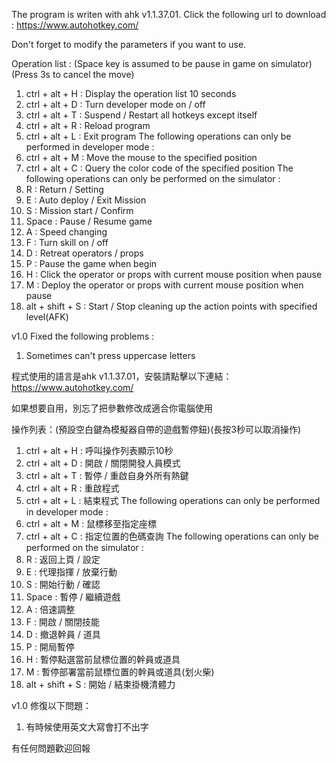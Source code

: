 The program is writen with ahk v1.1.37.01. Click the following url to download : 
https://www.autohotkey.com/

Don't forget to modify the parameters if you want to use.

Operation list : (Space key is assumed to be pause in game on simulator)(Press 3s to cancel the move)
1.  ctrl + alt + H	: Display the operation list 10 seconds
2.  ctrl + alt + D	: Turn developer mode on / off
3.  ctrl + alt + T	: Suspend / Restart all hotkeys except itself
4.  ctrl + alt + R	: Reload program
5.  ctrl + alt + L	: Exit program
The following operations can only be performed in developer mode :
6.  ctrl + alt + M	: Move the mouse to the specified position
7.  ctrl + alt + C	: Query the color code of the specified position
The following operations can only be performed on the simulator : 
8.  R			: Return / Setting														
9.  E			: Auto deploy / Exit Mission											
10. S			: Mission start / Confirm												
11. Space		: Pause / Resume game													
12. A			: Speed changing														
13. F			: Turn skill on / off													
14. D			: Retreat operators / props												
15. P			: Pause the game when begin												
16. H			: Click the operator or props with current mouse position when pause	
17. M			: Deploy the operator or props with current mouse position when pause
18. alt + shift + S	: Start / Stop cleaning up the action points with specified level(AFK)

v1.0 Fixed the following problems : 
1. Sometimes can't press uppercase letters

程式使用的語言是ahk v1.1.37.01，安裝請點擊以下連結：
https://www.autohotkey.com/

如果想要自用，別忘了把參數修改成適合你電腦使用

操作列表：(預設空白鍵為模擬器自帶的遊戲暫停鈕)(長按3秒可以取消操作)
1.  ctrl + alt + H	: 呼叫操作列表顯示10秒
2.  ctrl + alt + D	: 開啟 / 關閉開發人員模式
3.  ctrl + alt + T	: 暫停 / 重啟自身外所有熱鍵
4.  ctrl + alt + R	: 重啟程式
5.  ctrl + alt + L	: 結束程式
The following operations can only be performed in developer mode :
6.  ctrl + alt + M	: 鼠標移至指定座標
7.  ctrl + alt + C	: 指定位置的色碼查詢
The following operations can only be performed on the simulator : 
8.  R			: 返回上頁 / 設定														
9.  E			: 代理指揮 / 放棄行動											
10. S			: 開始行動 / 確認												
11. Space		: 暫停 / 繼續遊戲													
12. A			: 倍速調整														
13. F			: 開啟 / 關閉技能													
14. D			: 撤退幹員 / 道具												
15. P			: 開局暫停												
16. H			: 暫停點選當前鼠標位置的幹員或道具
17. M			: 暫停部署當前鼠標位置的幹員或道具(划火柴)
18. alt + shift + S	: 開始 / 結束掛機清體力

v1.0 修復以下問題：
1. 有時候使用英文大寫會打不出字

有任何問題歡迎回報
